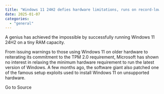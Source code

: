 ```yaml
---
title: "Windows 11 24H2 defies hardware limitations, runs on record-low RAM capacity"
date: 2025-01-07
categories: 
  - "general"
---
```


A genius has achieved the impossible by successfully running Windows 11 24H2 on a tiny RAM capacity.

From issuing warnings to those using Windows 11 on older hardware to reiterating its commitment to the TPM 2.0 requirement, Microsoft has shown no interest in relaxing the minimum hardware requirement to run the latest version of Windows. A few months ago, the software giant also patched one of the famous setup exploits used to install Windows 11 on unsupported hardware.

Go to Source

